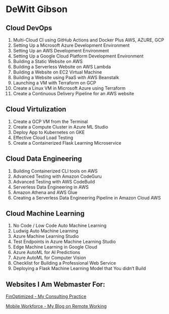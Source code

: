 # DeWitt Gibson

## Cloud DevOps

1.	Multi-Cloud CI using GitHub Actions and Docker Plus AWS, AZURE, GCP
2.	Setting Up a Microsoft Azure Development Environment 
3.	Setting Up an AWS Development Environment
4.	Setting Up a Google Cloud Platform Development Environment 
5.	Building a Static Website on AWS 
6.	Building a Serverless Website on AWS Lambda
7.	Building a Website on EC2 Virtual Machine
8.	Building a Website using PaaS with AWS Beanstalk 
9.	Launching a VM with Terraform on GCP 
10.	Create a Linux VM in Microsoft Azure using Terraform
11.	Create a Continuous Delivery Pipeline for an AWS website 

## Cloud Virtulization 

1.	Create a GCP VM from the Terminal
2.	Create a Compute Cluster in Azure ML Studio
3.	Deploy App to Kubernetes on GKE 
4.	Effective Cloud Load Testing 
5.	Create a Containerized Flask Learning Microservice 

## Cloud Data Engineering 

1.	Building Containerized CLI tools on AWS 
2.	Advanced Testing with Amazon CodeGuru 
3.	Advanced Testing with AWS CodeBuild 
4.	Serverless Data Engineering in AWS
5.	Amazon Athena and AWS Glue
6.	Creating a Serverless Data Engineering Pipeline in Amazon Cloud AWS

## Cloud Machine Learning 

1.	No Code / Low Code Auto Machine Learning
2.	Ludwig Auto Machine Learning
3.	Azure Machine Learning Studio
4.	Test Endpoints in Azure Machine Learning Studio
5.	Edge Machine Learning in Google Cloud
6.	Azure AutoML for AI Predictions 
7.	Azure AutoML for Computer Vision 
8.	Checklist for Building a Professional Web Service 
9.	Deploying a Flask Machine Learning Model that You didn’t Build 

## Websites I Am Webmaster For:

[FinOptimized - My Consulting Practice](https://finoptimized.com) 

[Mobile Workforce - My Blog on Remote Working](https://mobileworkforce.io)
